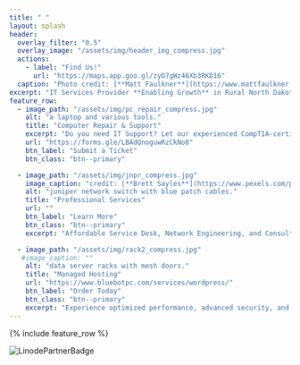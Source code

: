 ```yaml
---
title: " "
layout: splash
header:
  overlay_filter: "0.5"
  overlay_image: "/assets/img/header_img_compress.jpg"
  actions:
    - label: "Find Us!"
      url: "https://maps.app.goo.gl/zyD7gWz46Xb3RKD16"
  caption: "Photo credit: [**Matt Faulkner**](https://www.mattfaulkner.net/)"
excerpt: "IT Services Provider **Enabling Growth** in Rural North Dakota"
feature_row:
  - image_path: "/assets/img/pc_repair_compress.jpg"
    alt: "a laptop and various tools."
    title: "Computer Repair & Support"
    excerpt: "Do you need IT Support? Let our experienced CompTIA-certified Technicians support all of your technology needs! Supporting all major brands such as Dell, HP, Lenovo, and more."
    url: "https://forms.gle/LBAdQnoguwRzCkNo8"
    btn_label: "Submit a Ticket"
    btn_class: "btn--primary"

  - image_path: "/assets/img/jnpr_compress.jpg"
    image_caption: "credit: [**Brett Sayles**](https://www.pexels.com/photo/cables-connected-to-ethernet-ports-2881232/)"
    alt: "juniper network switch with blue patch cables."
    title: "Professional Services"
    url: ""
    btn_label: "Learn More"
    btn_class: "btn--primary"
    excerpt: "Affordable Service Desk, Network Engineering, and Consulting Solutions designed for businesses of all sizes! Looking for PCI-DSS or HIPAA compliance support? Look no further!"

  - image_path: "/assets/img/rack2_compress.jpg"
   #image_caption: ""
    alt: "data server racks with mesh doors."
    title: "Managed Hosting"
    url: "https://www.bluebotpc.com/services/wordpress/"
    btn_label: "Order Today"
    btn_class: "btn--primary"
    excerpt: "Experience optimized performance, advanced security, and easy scalability with our Managed WordPress Hosting. Streamline your website management and focus on what matters most."
---
```

{% include feature_row %}

![LinodePartnerBadge](https://gooby-s3.us-southeast-1.linodeobjects.com/linodeSolutionsPartnerBadge.png)
